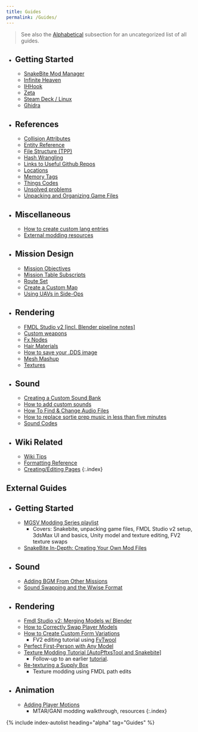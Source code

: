 ```yaml
---
title: Guides
permalink: /Guides/
---
```


> See also the [Alphabetical](#alphabetical) subsection for an uncategorized list of all guides.

- ## Getting Started
    - [SnakeBite Mod Manager](/SnakeBite_Mod_Manager)
    - [Infinite Heaven](/Infinite_Heaven)
    - [IHHook](/IHHook)
    - [Zeta](/Zeta)
    - [Steam Deck / Linux](/Steam_Deck)
    - [Ghidra](/GhidraTips)
- ## References
    - [Collision Attributes](/Collision_Attributes)
    - [Entity Reference](/Entity_Reference)
    - [File Structure (TPP)](/File_Structure_(TPP))
    - [Hash Wrangling](/Hash_Wrangling)
    - [Links to Useful Github Repos](/Links_to_Useful_Github_Repos)
    - [Locations](/Locations)
    - [Memory Tags](/Memory_Tags)
    - [Things Codes](/Things_Codes)
    - [Unsolved problems](/Unsolved_problems)
    - [Unpacking and Organizing Game Files](/Unpacking_and_Organizing_Game_Files)
- ## Miscellaneous
    - [How to create custom lang entries](/How_to_create_custom_lang_entries)
    - [External modding resources](/External_modding_resources)
- ## Mission Design
    - [Mission Objectives](/Mission_Objectives)
    - [Mission Table Subscripts](/Mission_Table_Subscripts)
    - [Route Set](/Route_Set)
    - [Create a Custom Map](/Create_a_Custom_Map)
    - [Using UAVs in Side-Ops](/Using_UAVs_in_Side_Ops)
- ## Rendering
    - [FMDL Studio v2 [incl. Blender pipeline notes]](/FMDL_Studio_V2)
    - [Custom weapons](/Custom_weapons)
    - [Fx Nodes](/Fx_Nodes)
    - [Hair Materials](/Hair_Materials)
    - [How to save your .DDS image](/How_to_save_your_.DDS_image)
    - [Mesh Mashup](/Mesh_Mashup)
    - [Textures](/Textures)
- ## Sound
    - [Creating a Custom Sound Bank](/Creating_a_Custom_Sound_Bank)
    - [How to add custom sounds](/How_to_add_custom_sounds)
    - [How To Find & Change Audio Files](/How_To_Find_&_Change_Audio_Files)
    - [How to replace sortie prep music in less than five minutes](/How_to_replace_sortie_prep_music_in_less_than_five_minutes)
    - [Sound Codes](/Sound_Codes)
- ## Wiki Related
    - [Wiki Tips](/Meta/Wiki_Tips)
    - [Formatting Reference](/Meta/Formatting_Reference)
    - [Creating/Editing Pages](/Meta/Creating_Editing_Pages)
{:.index}

## External Guides

- ## Getting Started
    - [MGSV Modding Series playlist](https://www.youtube.com/playlist?list=PLvs_Pavo7cCXJoassPaeMKWE9R99M22Fz)
        - Covers: Snakebite, unpacking game files, FMDL Studio v2 setup, 3dsMax UI and basics, Unity model and texture editing, FV2 texture swaps
    - [SnakeBite In-Depth: Creating Your Own Mod Files](https://www.youtube.com/watch?v=Wg0qM7Yh5fU)
- ## Sound
    - [Adding BGM From Other Missions](https://github.com/NasaNhak/git-tuppm-src/wiki/Guide:-Adding-BGM-From-Other-Missions)
    - [Sound Swapping and the Wwise Format](https://bobdoleowndu.github.io/mgsv/documentation/soundswapping.html)
- ## Rendering
    - [Fmdl Studio v2: Merging Models w/ Blender](https://www.youtube.com/watch?v=0Z5Pt9EkUZM)
    - [How to Correctly Swap Player Models](https://www.youtube.com/watch?v=tqgLYR1GRF8)
    - [How to Create Custom Form Variations](https://www.youtube.com/watch?v=1oQ7V1-sUEQ)
        - FV2 editing tutorial using [FvTwool](/FvTwool)
    - [Perfect First-Person with Any Model](https://bobdoleowndu.github.io/mgsv/documentation/perfectfirstperson.html)
    - [Texture Modding Tutorial [AutoPftxsTool and Snakebite]](https://www.youtube.com/watch?v=WJ_HVJA-Zu0)
        - Follow-up to an earlier [tutorial](https://youtu.be/dqK2rErPd0s).
    - [Re-texturing a Supply Box](https://github.com/chocmake/MGSV-Custom-Texture-Path-Hex-Replacer/wiki/Re%E2%80%90texturing-a-Supply-Box)
        - Texture modding using FMDL path edits
- ## Animation
    - [Adding Player Motions](https://chocmake.github.io/guides/mgsv-adding-player-motions/)
        - MTAR/GANI modding walkthrough, resources
{:.index}

{% include index-autolist heading="alpha" tag="Guides" %}
